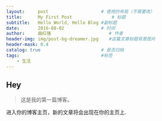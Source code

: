 ```yaml
---
layout:     post                    # 使用的布局（不需要改）
title:      My First Post               # 标题 
subtitle:   Hello World, Hello Blog #副标题
date:       2016-08-02              # 时间
author:     曲红强                      # 作者
header-img: img/post-bg-dreamer.jpg    #这篇文章标题背景图片
header-mask: 0.4
catalog: true                       # 是否归档
tags:                               #标签
    - 生活
---
```


## Hey
>这是我的第一篇博客。

进入你的博客主页，新的文章将会出现在你的主页上.